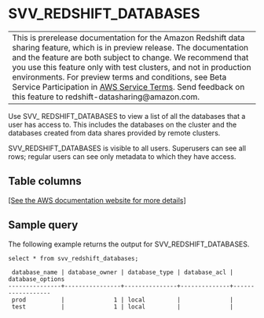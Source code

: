 # SVV\_REDSHIFT\_DATABASES<a name="r_SVV_REDSHIFT_DATABASES"></a>


|  | 
| --- |
| This is prerelease documentation for the Amazon Redshift data sharing feature, which is in preview release\. The documentation and the feature are both subject to change\. We recommend that you use this feature only with test clusters, and not in production environments\. For preview terms and conditions, see Beta Service Participation in [AWS Service Terms](https://aws.amazon.com/service-terms/)\. Send feedback on this feature to redshift\-datasharing@amazon\.com\.   | 

Use SVV\_ REDSHIFT\_DATABASES to view a list of all the databases that a user has access to\. This includes the databases on the cluster and the databases created from data shares provided by remote clusters\. 

SVV\_REDSHIFT\_DATABASES is visible to all users\. Superusers can see all rows; regular users can see only metadata to which they have access\. 

## Table columns<a name="r_SVV_REDSHIFT_DATABASES-table-columns"></a>

[\[See the AWS documentation website for more details\]](http://docs.aws.amazon.com/redshift/latest/dg/r_SVV_REDSHIFT_DATABASES.html)

## Sample query<a name="r_SVV_REDSHIFT_DATABASES-sample-query"></a>

The following example returns the output for SVV\_REDSHIFT\_DATABASES\.

```
select * from svv_redshift_databases;

 database_name | database_owner | database_type | database_acl | database_options
---------------+----------------+---------------+--------------+------------------
 prod          |              1 | local         |              |
 test          |              1 | local         |              |
```